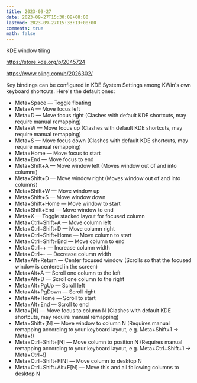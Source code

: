 ```yaml
---
title: 2023-09-27
date: 2023-09-27T15:30:08+08:00
lastmod: 2023-09-27T15:33:13+08:00
comments: true
math: false
---
```


KDE window tiling

https://store.kde.org/p/2045724

https://www.pling.com/p/2026302/

Key bindings can be configured in KDE System Settings among KWin's own keyboard shortcuts. Here's the default ones:

- Meta+Space — Toggle floating
- Meta+A — Move focus left
- Meta+D — Move focus right (Clashes with default KDE shortcuts, may require manual remapping)
- Meta+W — Move focus up (Clashes with default KDE shortcuts, may require manual remapping)
- Meta+S — Move focus down (Clashes with default KDE shortcuts, may require manual remapping)
- Meta+Home — Move focus to start
- Meta+End — Move focus to end
- Meta+Shift+A — Move window left (Moves window out of and into columns)
- Meta+Shift+D — Move window right (Moves window out of and into columns)
- Meta+Shift+W — Move window up
- Meta+Shift+S — Move window down
- Meta+Shift+Home — Move window to start
- Meta+Shift+End — Move window to end
- Meta+X — Toggle stacked layout for focused column
- Meta+Ctrl+Shift+A — Move column left
- Meta+Ctrl+Shift+D — Move column right
- Meta+Ctrl+Shift+Home — Move column to start
- Meta+Ctrl+Shift+End — Move column to end
- Meta+Ctrl++ — Increase column width
- Meta+Ctrl+- — Decrease column width
- Meta+Alt+Return — Center focused window (Scrolls so that the focused window is centered in the screen)
- Meta+Alt+A — Scroll one column to the left
- Meta+Alt+D — Scroll one column to the right
- Meta+Alt+PgUp — Scroll left
- Meta+Alt+PgDown — Scroll right
- Meta+Alt+Home — Scroll to start
- Meta+Alt+End — Scroll to end
- Meta+[N] — Move focus to column N (Clashes with default KDE shortcuts, may require manual remapping)
- Meta+Shift+[N] — Move window to column N (Requires manual remapping according to your keyboard layout, e.g. Meta+Shift+1 -> Meta+!)
- Meta+Ctrl+Shift+[N] — Move column to position N (Requires manual remapping according to your keyboard layout, e.g. Meta+Ctrl+Shift+1 -> Meta+Ctrl+!)
- Meta+Ctrl+Shift+F[N] — Move column to desktop N
- Meta+Ctrl+Shift+Alt+F[N] — Move this and all following columns to desktop N


